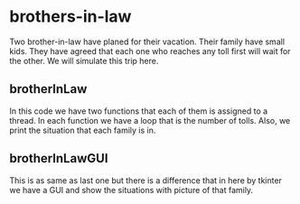 # brothers-in-law
Two brother-in-law have planed for their vacation. Their family have small kids. They have agreed that each one who 
reaches any toll first will wait for the other. We will simulate this trip here.

## brotherInLaw
In this code we have two functions that each of them is assigned to a thread. In each function we have a loop that is 
the number of tolls. Also, we print the situation that each family is in.

## brotherInLawGUI
This is as same as last one but there is a difference that in here by tkinter we have a GUI and show the situations with
 picture of that family.
